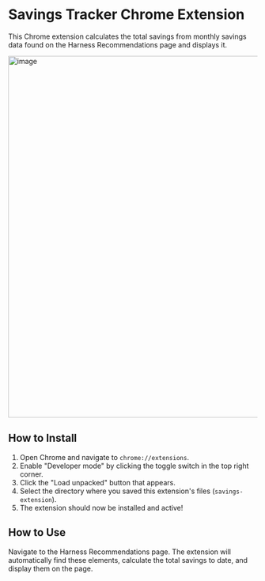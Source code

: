 # Savings Tracker Chrome Extension

This Chrome extension calculates the total savings from monthly savings data found on the Harness Recommendations page and displays it.

<img width="1930" height="732" alt="image" src="https://github.com/user-attachments/assets/e90095a6-31b5-434a-8636-82b37af1cf3b" />

## How to Install

1.  Open Chrome and navigate to `chrome://extensions`.
2.  Enable "Developer mode" by clicking the toggle switch in the top right corner.
3.  Click the "Load unpacked" button that appears.
4.  Select the directory where you saved this extension's files (`savings-extension`).
5.  The extension should now be installed and active!

## How to Use

Navigate to the Harness Recommendations page. The extension will automatically find these elements, calculate the total savings to date, and display them on the page.
